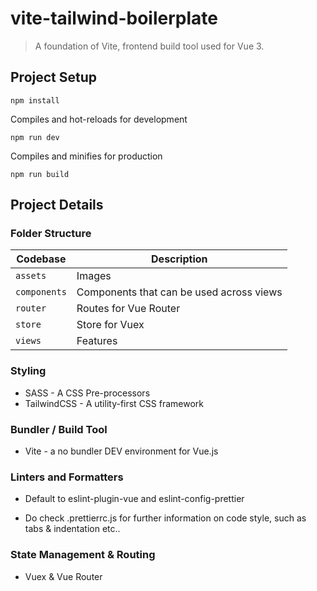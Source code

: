 # vite-tailwind-boilerplate

> A foundation of Vite, frontend build tool used for Vue 3.

## Project Setup

```
npm install
```

Compiles and hot-reloads for development

```
npm run dev
```

Compiles and minifies for production

```
npm run build
```

## Project Details

### Folder Structure

| Codebase     | Description                              |
| ------------ | ---------------------------------------- |
| `assets`     | Images                                   |
| `components` | Components that can be used across views |
| `router`     | Routes for Vue Router                    |
| `store`      | Store for Vuex                           |
| `views`      | Features                                 |

### Styling

- SASS - A CSS Pre-processors
- TailwindCSS - A utility-first CSS framework

### Bundler / Build Tool

- Vite - a no bundler DEV environment for Vue.js

### Linters and Formatters

- Default to eslint-plugin-vue and eslint-config-prettier

- Do check .prettierrc.js for further information on code style, such as tabs & indentation etc..

### State Management & Routing

- Vuex & Vue Router
